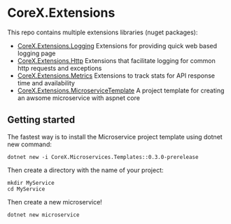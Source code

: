 # CoreX.Extensions
This repo contains multiple extensions libraries (nuget packages):
* [CoreX.Extensions.Logging](/src/CoreX.Extensions.Logging) Extensions for providing quick web based logging page
* [CoreX.Extensions.Http](/src/CoreX.Extensions.Http) Extensions that facilitate logging for common http requests and exceptions
* [CoreX.Extensions.Metrics](/src/CoreX.Extensions.Metrics) Extensions to track stats for API response time and availability
* [CoreX.Extensions.MicroserviceTemplate](/src/CoreX.Extensions.MicroserviceTemplate) A project template for creating an awsome microservice with aspnet core

## Getting started
The fastest way is to install the Microservice project template using dotnet new command:
```
dotnet new -i CoreX.Microservices.Templates::0.3.0-prerelease
```

Then create a directory with the name of your project:
```
mkdir MyService
cd MyService
```

Then create a new microservice!
```
dotnet new microservice
```
